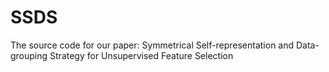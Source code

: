 # SSDS
The source code for our paper: 
Symmetrical Self-representation and Data-grouping Strategy for Unsupervised Feature Selection
